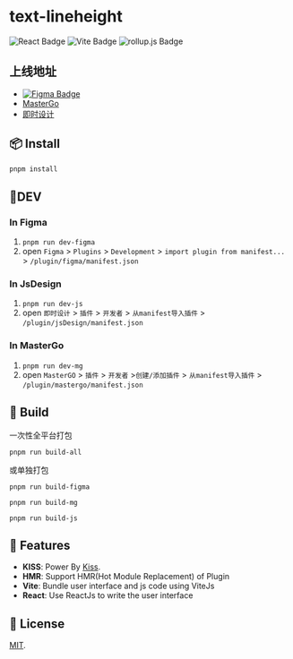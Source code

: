 # text-lineheight
![React Badge](https://img.shields.io/badge/React-61DAFB?logo=react&logoColor=000&style=flat)
![Vite Badge](https://img.shields.io/badge/Vite-646CFF?logo=vite&logoColor=fff&style=flat)
![rollup.js Badge](https://img.shields.io/badge/rollup.js-EC4A3F?logo=rollupdotjs&logoColor=fff&style=flat)
## 上线地址
- [![Figma Badge](https://img.shields.io/badge/Figma-F24E1E?logo=figma&logoColor=fff&style=flat-square)](https://www.figma.com/community/plugin/1184814057510773140) 
- [MasterGo](https://mastergo.com/community/plugin/77836422690335) 
- [即时设计](https://js.design/pluginDetail?id=639c49b2c4c76a25a8a4279a) 

## 📦 Install

```bash
pnpm install
```

## 🔨DEV

### In Figma

1. `pnpm run dev-figma`
2. open `Figma` > `Plugins` > `Development` > `import plugin from manifest...` > `/plugin/figma/manifest.json`


### In JsDesign

1. `pnpm run dev-js`
2. open `即时设计` > `插件` > `开发者` > `从manifest导入插件` > `/plugin/jsDesign/manifest.json`

### In MasterGo

1. `pnpm run dev-mg`
2. open `MasterGO` > `插件` > `开发者` >`创建/添加插件` > `从manifest导入插件` > `/plugin/mastergo/manifest.json`



## 🦪 Build 

一次性全平台打包

`pnpm run build-all`

或单独打包

`pnpm run build-figma` 


`pnpm run build-mg`


`pnpm run build-js`

## 🚀 Features
- **KISS**: Power By [Kiss](https://github.com/Leizhenpeng/design-tooltik-cn/tree/main/packages/kiss-core).
- **HMR**: Support HMR(Hot Module Replacement) of Plugin
- **Vite**: Bundle user interface and js code using ViteJs
- **React**: Use ReactJs to write the user interface

## 📄 License

[MIT](LICENSE).



